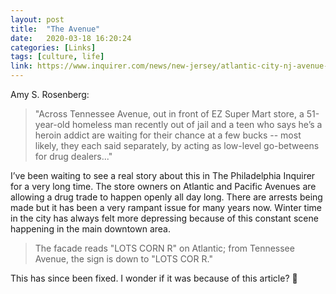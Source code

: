 ```yaml
---
layout: post
title:  "The Avenue"
date:   2020-03-18 16:20:24
categories: [Links]
tags: [culture, life]
link: https://www.inquirer.com/news/new-jersey/atlantic-city-nj-avenue-drugs-addiction-homeless-casinos-outreach-program-20190323.html
---
```


Amy S. Rosenberg:

>"Across Tennessee Avenue, out in front of EZ Super Mart store, a 51-year-old homeless man recently out of jail and a teen who says he’s a heroin addict are waiting for their chance at a few bucks -- most likely, they each said separately, by acting as low-level go-betweens for drug dealers..."

I’ve been waiting to see a real story about this in The Philadelphia Inquirer for a very long time. The store owners on Atlantic and Pacific Avenues are allowing a drug trade to happen openly all day long. There are arrests being made but it has been a very rampant issue for many years now. Winter time in the city has always felt more depressing because of this constant scene happening in the main downtown area.

>The facade reads "LOTS CORN R" on Atlantic; from Tennessee Avenue, the sign is down to "LOTS COR R."

This has since been fixed. I wonder if it was because of this article? 🤔

